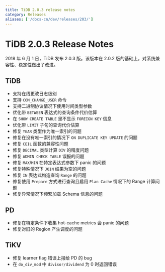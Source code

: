 ```yaml
---
title: TiDB 2.0.3 release notes
category: Releases
aliases: ['/docs-cn/dev/releases/203/']
---
```


# TiDB 2.0.3 Release Notes

2018 年 6 月 1 日，TiDB 发布 2.0.3 版。该版本在 2.0.2 版的基础上，对系统兼容性、稳定性做出了改进。

## TiDB

- 支持在线更改日志级别
- 支持 `COM_CHANGE_USER` 命令
- 支持二进制协议情况下使用时间类型参数
- 优化带 `BETWEEN` 表达式的查询条件代价估算
- 在 `SHOW CREATE TABLE` 里不显示 `FOREIGN KEY` 信息
- 优化带 `LIMIT` 子句的查询代价估算
- 修复 `YEAR` 类型作为唯一索引的问题
- 修复在没有唯一索引的情况下 `ON DUPLICATE KEY UPDATE` 的问题
- 修复 `CEIL` 函数的兼容性问题
- 修复 `DECIMAL` 类型计算 `DIV` 的精度问题
- 修复 `ADMIN CHECK TABLE` 误报的问题
- 修复 `MAX`/`MIN` 在特定表达式参数下 panic 的问题
- 修复特殊情况下 `JOIN` 结果为空的问题
- 修复 `IN` 表达式构造查询 `Range` 的问题
- 修复使用 `Prepare` 方式进行查询且启用 `Plan Cache` 情况下的 Range 计算问题
- 修复异常情况下频繁加载 Schema 信息的问题

## PD

- 修复在特定条件下收集 hot-cache metrics 会 panic 的问题
- 修复对旧的 Region 产生调度的问题

## TiKV

- 修复 learner flag 错误上报给 PD 的 bug
- 在 `do_div_mod` 中 `divisor/dividend` 为 0 时返回错误
